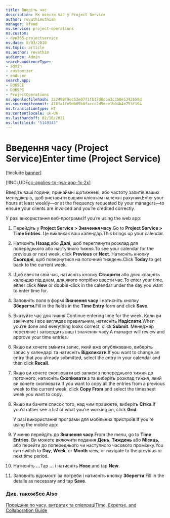 ```yaml
---
title: Введіть час
description: Як ввести час у Project Service
author: revathimuthiah
manager: kfend
ms.service: project-operations
ms.custom:
- dyn365-projectservice
ms.date: 8/03/2018
ms.topic: article
ms.author: revathim
audience: Admin
search.audienceType:
- admin
- customizer
- enduser
search.app:
- D365CE
- D365PS
- ProjectOperations
ms.openlocfilehash: 222488f9ec52e07f1fb17d8dba3c3b0e5342b58d
ms.sourcegitcommit: 418fa1fe9d605b8faccc2d5dee1b04b4e753f194
ms.translationtype: HT
ms.contentlocale: uk-UA
ms.lasthandoff: 02/10/2021
ms.locfileid: "5149343"
---
```

# <a name="enter-time-project-service"></a><span data-ttu-id="7a582-103">Введення часу (Project Service)</span><span class="sxs-lookup"><span data-stu-id="7a582-103">Enter time (Project Service)</span></span>

[!include [banner](../includes/psa-now-project-operations.md)]

[!INCLUDE[cc-applies-to-psa-app-1x-2x](../includes/cc-applies-to-psa-app-1x-2x.md)]

<span data-ttu-id="7a582-104">Введіть ваші години, принаймні щотижневі, або частоту запитів ваших менеджерів, щоб виставити вашим клієнтам належні рахунки.</span><span class="sxs-lookup"><span data-stu-id="7a582-104">Enter your hours at least weekly—or at the frequency requested by your managers—to ensure your clients are invoiced and you’re credited correctly.</span></span>  
  
 <span data-ttu-id="7a582-105">У разі використання веб-програми:</span><span class="sxs-lookup"><span data-stu-id="7a582-105">If you’re using the web app:</span></span>  
  
1. <span data-ttu-id="7a582-106">Перейдіть у **Project Service > Значення часу**.</span><span class="sxs-lookup"><span data-stu-id="7a582-106">Go to **Project Service > Time Entries**.</span></span> <span data-ttu-id="7a582-107">Це викликає ваш календар.</span><span class="sxs-lookup"><span data-stu-id="7a582-107">This brings up your calendar.</span></span>  
  
2. <span data-ttu-id="7a582-108">Натисніть **Назад** або **Далі**, щоб переглянути розклад для попереднього або наступного тижня.</span><span class="sxs-lookup"><span data-stu-id="7a582-108">To see your calendar for the previous or next week, click **Previous** or **Next**.</span></span> <span data-ttu-id="7a582-109">Натисніть кнопку **Сьогодні**, щоб повернутися на поточний тиждень.</span><span class="sxs-lookup"><span data-stu-id="7a582-109">Click **Today** to get back to the current week.</span></span>  
  
3. <span data-ttu-id="7a582-110">Щоб ввести свій час, натисніть кнопку **Створити** або двічі клацніть календар під днем, для якого потрібно ввести час.</span><span class="sxs-lookup"><span data-stu-id="7a582-110">To enter your time, either click **New** or double-click in the calendar under the day you want to enter time for.</span></span>  
  
4. <span data-ttu-id="7a582-111">Заповніть поля в формі **Значення часу** і натисніть кнопку **Зберегти**.</span><span class="sxs-lookup"><span data-stu-id="7a582-111">Fill in the fields in the **Time Entry** form and click **Save**.</span></span>  
  
5. <span data-ttu-id="7a582-112">Вказуйте час для тижня.</span><span class="sxs-lookup"><span data-stu-id="7a582-112">Continue entering time for the week.</span></span> <span data-ttu-id="7a582-113">Коли ви закінчите і все виглядає правильним, натисніть **Надіслати**.</span><span class="sxs-lookup"><span data-stu-id="7a582-113">When you’re done and everything looks correct, click **Submit**.</span></span> <span data-ttu-id="7a582-114">Менеджер перегляне і затвердить ваш і значення часу.</span><span class="sxs-lookup"><span data-stu-id="7a582-114">A manager will review and approve your time entries.</span></span>  
  
6. <span data-ttu-id="7a582-115">Якщо ви хочете змінити запис, який вже опубліковано, виберіть запис у календарі та натисніть **Відкликати**.</span><span class="sxs-lookup"><span data-stu-id="7a582-115">If you want to change an entry that you already submitted, select the entry in your calendar and then click **Recall**.</span></span>  
  
7. <span data-ttu-id="7a582-116">Якщо ви хочете скопіювати всі записи з попереднього тижня до поточного, натисніть **Скопіювати з** та виберіть розклад тижня, який ви хочете скопіювати.</span><span class="sxs-lookup"><span data-stu-id="7a582-116">If you want to copy all the entries from a previous week to the current week, click **Copy From** and select the timesheet week you want to copy.</span></span>  
  
8. <span data-ttu-id="7a582-117">Якщо ви бачите список того, над чим працюєте, виберіть **Сітка**.</span><span class="sxs-lookup"><span data-stu-id="7a582-117">If you’d rather see a list of what you’re working on, click **Grid**.</span></span>  
  
   <span data-ttu-id="7a582-118">У разі використання програми для мобільних пристроїв:</span><span class="sxs-lookup"><span data-stu-id="7a582-118">If you’re using the mobile app:</span></span>  
  
9. <span data-ttu-id="7a582-119">У меню перейдіть до **Значення часу**.</span><span class="sxs-lookup"><span data-stu-id="7a582-119">From the menu, go to **Time Entries**.</span></span>     <span data-ttu-id="7a582-120">Ви можете включити подання **День**, **Тиждень** або **Місяць**, або перейти до попереднього чи наступного часового проміжку.</span><span class="sxs-lookup"><span data-stu-id="7a582-120">You can switch to **Day**, **Week**, or **Month** view, or navigate to the previous or next time period.</span></span>  
  
10. <span data-ttu-id="7a582-121">Натисніть **…**</span><span class="sxs-lookup"><span data-stu-id="7a582-121">Tap **…**</span></span> <span data-ttu-id="7a582-122">і натисніть **Нове**.</span><span class="sxs-lookup"><span data-stu-id="7a582-122">and tap **New**.</span></span>  
  
11. <span data-ttu-id="7a582-123">Заповніть відомості за потреби і натисніть кнопку **Зберегти**.</span><span class="sxs-lookup"><span data-stu-id="7a582-123">Fill in the details as necessary and tap **Save**.</span></span>  
  
### <a name="see-also"></a><span data-ttu-id="7a582-124">Див. також</span><span class="sxs-lookup"><span data-stu-id="7a582-124">See Also</span></span>  
 [<span data-ttu-id="7a582-125">Провідник по часу, витратах та співпраці</span><span class="sxs-lookup"><span data-stu-id="7a582-125">Time, Expense, and Collaboration Guide</span></span>](../psa/time-expense-collaboration-guide.md)

